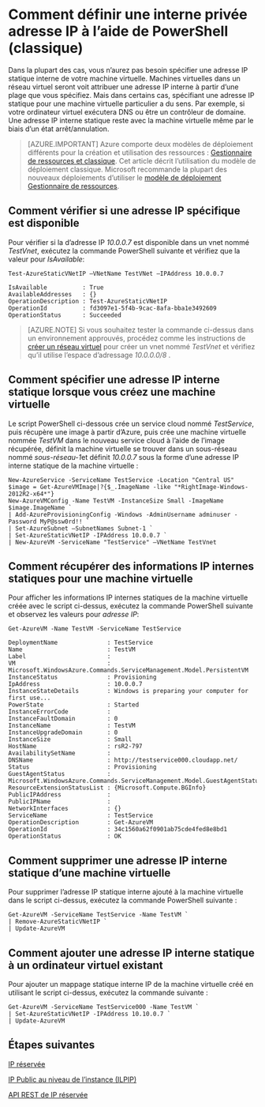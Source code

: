 <properties 
   pageTitle="Comment définir une adresse IP privée interne statique"
   description="Présentation des adresses IP statique (DIP) internes et comment les gérer"
   services="virtual-network"
   documentationCenter="na"
   authors="jimdial"
   manager="carmonm"
   editor="tysonn" />
<tags 
   ms.service="virtual-network"
   ms.devlang="na"
   ms.topic="article"
   ms.tgt_pltfrm="na"
   ms.workload="infrastructure-services"
   ms.date="03/22/2016"
   ms.author="jdial" />

# <a name="how-to-set-a-static-internal-private-ip-address-using-powershell-classic"></a>Comment définir une interne privée adresse IP à l’aide de PowerShell (classique)
Dans la plupart des cas, vous n’aurez pas besoin spécifier une adresse IP statique interne de votre machine virtuelle. Machines virtuelles dans un réseau virtuel seront voit attribuer une adresse IP interne à partir d’une plage que vous spécifiez. Mais dans certains cas, spécifiant une adresse IP statique pour une machine virtuelle particulier a du sens. Par exemple, si votre ordinateur virtuel exécutera DNS ou être un contrôleur de domaine. Une adresse IP interne statique reste avec la machine virtuelle même par le biais d’un état arrêt/annulation. 

> [AZURE.IMPORTANT] Azure comporte deux modèles de déploiement différents pour la création et utilisation des ressources : [Gestionnaire de ressources et classique](../resource-manager-deployment-model.md). Cet article décrit l’utilisation du modèle de déploiement classique. Microsoft recommande la plupart des nouveaux déploiements d’utiliser le [modèle de déploiement Gestionnaire de ressources](virtual-networks-static-private-ip-arm-ps.md).

## <a name="how-to-verify-if-a-specific-ip-address-is-available"></a>Comment vérifier si une adresse IP spécifique est disponible
Pour vérifier si la d’adresse IP *10.0.0.7* est disponible dans un vnet nommé *TestVnet*, exécutez la commande PowerShell suivante et vérifiez que la valeur pour *IsAvailable*:

    Test-AzureStaticVNetIP –VNetName TestVNet –IPAddress 10.0.0.7 

    IsAvailable          : True
    AvailableAddresses   : {}
    OperationDescription : Test-AzureStaticVNetIP
    OperationId          : fd3097e1-5f4b-9cac-8afa-bba1e3492609
    OperationStatus      : Succeeded

>[AZURE.NOTE] Si vous souhaitez tester la commande ci-dessus dans un environnement approuvés, procédez comme les instructions de [créer un réseau virtuel](virtual-networks-create-vnet-classic-portal.md) pour créer un vnet nommé *TestVnet* et vérifiez qu’il utilise l’espace d’adressage *10.0.0.0/8* .

## <a name="how-to-specify-a-static-internal-ip-when-creating-a-vm"></a>Comment spécifier une adresse IP interne statique lorsque vous créez une machine virtuelle
Le script PowerShell ci-dessous crée un service cloud nommé *TestService*, puis récupère une image à partir d’Azure, puis crée une machine virtuelle nommée *TestVM* dans le nouveau service cloud à l’aide de l’image récupérée, définit la machine virtuelle se trouver dans un sous-réseau nommé *sous-réseau-1*et définit *10.0.0.7* sous la forme d’une adresse IP interne statique de la machine virtuelle :

    New-AzureService -ServiceName TestService -Location "Central US"
    $image = Get-AzureVMImage|?{$_.ImageName -like "*RightImage-Windows-2012R2-x64*"}
    New-AzureVMConfig -Name TestVM -InstanceSize Small -ImageName $image.ImageName `
  	| Add-AzureProvisioningConfig -Windows -AdminUsername adminuser -Password MyP@ssw0rd!! `
  	| Set-AzureSubnet –SubnetNames Subnet-1 `
  	| Set-AzureStaticVNetIP -IPAddress 10.0.0.7 `
  	| New-AzureVM -ServiceName "TestService" –VNetName TestVnet

## <a name="how-to-retrieve-static-internal-ip-information-for-a-vm"></a>Comment récupérer des informations IP internes statiques pour une machine virtuelle
Pour afficher les informations IP internes statiques de la machine virtuelle créée avec le script ci-dessus, exécutez la commande PowerShell suivante et observez les valeurs pour *adresse IP*:

    Get-AzureVM -Name TestVM -ServiceName TestService

    DeploymentName              : TestService
    Name                        : TestVM
    Label                       : 
    VM                          : Microsoft.WindowsAzure.Commands.ServiceManagement.Model.PersistentVM
    InstanceStatus              : Provisioning
    IpAddress                   : 10.0.0.7
    InstanceStateDetails        : Windows is preparing your computer for first use...
    PowerState                  : Started
    InstanceErrorCode           : 
    InstanceFaultDomain         : 0
    InstanceName                : TestVM
    InstanceUpgradeDomain       : 0
    InstanceSize                : Small
    HostName                    : rsR2-797
    AvailabilitySetName         : 
    DNSName                     : http://testservice000.cloudapp.net/
    Status                      : Provisioning
    GuestAgentStatus            : Microsoft.WindowsAzure.Commands.ServiceManagement.Model.GuestAgentStatus
    ResourceExtensionStatusList : {Microsoft.Compute.BGInfo}
    PublicIPAddress             : 
    PublicIPName                : 
    NetworkInterfaces           : {}
    ServiceName                 : TestService
    OperationDescription        : Get-AzureVM
    OperationId                 : 34c1560a62f0901ab75cde4fed8e8bd1
    OperationStatus             : OK

## <a name="how-to-remove-a-static-internal-ip-from-a-vm"></a>Comment supprimer une adresse IP interne statique d’une machine virtuelle
Pour supprimer l’adresse IP statique interne ajouté à la machine virtuelle dans le script ci-dessus, exécutez la commande PowerShell suivante :
    
    Get-AzureVM -ServiceName TestService -Name TestVM `
  	| Remove-AzureStaticVNetIP `
  	| Update-AzureVM

## <a name="how-to-add-a-static-internal-ip-to-an-existing-vm"></a>Comment ajouter une adresse IP interne statique à un ordinateur virtuel existant
Pour ajouter un mappage statique interne IP de la machine virtuelle créé en utilisant le script ci-dessus, exécutez la commande suivante :

    Get-AzureVM -ServiceName TestService000 -Name TestVM `
  	| Set-AzureStaticVNetIP -IPAddress 10.10.0.7 `
  	| Update-AzureVM

## <a name="next-steps"></a>Étapes suivantes

[IP réservée](virtual-networks-reserved-public-ip.md)

[IP Public au niveau de l’instance (ILPIP)](virtual-networks-instance-level-public-ip.md)

[API REST de IP réservée](https://msdn.microsoft.com/library/azure/dn722420.aspx)
 
